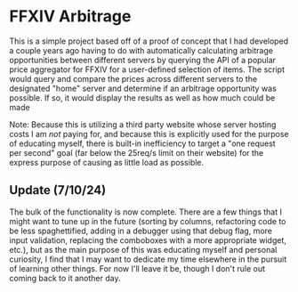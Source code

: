 # FFXIV Arbitrage

This is a simple project based off of a proof of concept that I had developed a couple years ago having to do with automatically calculating arbitrage opportunities between different servers by querying the API of a popular price aggregator for FFXIV for a user-defined selection of items. The script would query and compare the prices across different servers to the designated "home" server and determine if an arbitrage opportunity was possible. If so, it would display the results as well as how much could be made

Note: Because this is utilizing a third party website whose server hosting costs I am *not* paying for, and because this is explicitly used for the purpose of educating myself, there is built-in inefficiency to target a "one request per second" goal (far below the 25req/s limit on their website) for the express purpose of causing as little load as possible.


## Update (7/10/24)

The bulk of the functionality is now complete. There are a few things that I might want to tune up in the future (sorting by columns, refactoring code to be less spaghettified, adding in a debugger using that debug flag, more input validation, replacing the comboboxes with a more appropriate widget, etc.), but as the main purpose of this was educating myself and personal curiosity, I find that I may want to dedicate my time elsewhere in the pursuit of learning other things. For now I'll leave it be, though I don't rule out coming back to it another day.